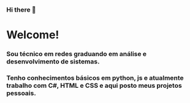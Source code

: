 ### Hi there 👋

#  Welcome!

### Sou técnico em redes graduando em análise e desenvolvimento de sistemas.

### Tenho conhecimentos básicos em python, js e atualmente trabalho com C#, HTML e CSS e aqui posto meus projetos pessoais.


<!--
**viniciusribeiroads/viniciusribeiroads** is a ✨ _special_ ✨ repository because its `README.md` (this file) appears on your GitHub profile.

Here are some ideas to get you started:

- 🔭 I’m currently working on ...
- 🌱 I’m currently learning ...
- 👯 I’m looking to collaborate on ...
- 🤔 I’m looking for help with ...
- 💬 Ask me about ...
- 📫 How to reach me: ...
- 😄 Pronouns: ...
- ⚡ Fun fact: ...
-->
